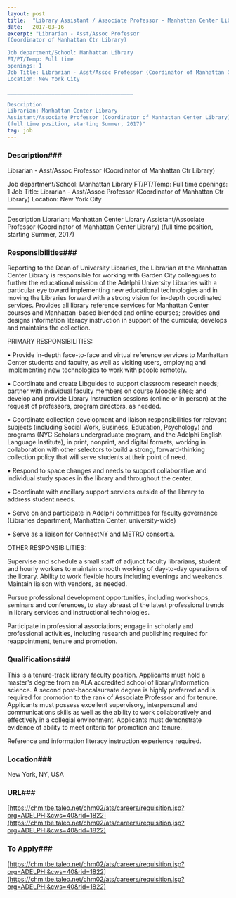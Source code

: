 ```yaml
---
layout: post
title:  "Library Assistant / Associate Professor - Manhattan Center Library"
date:   2017-03-16
excerpt: "Librarian - Asst/Assoc Professor 
(Coordinator of Manhattan Ctr Library)

Job department/School: Manhattan Library
FT/PT/Temp: Full time
openings: 1
Job Title: Librarian - Asst/Assoc Professor (Coordinator of Manhattan Ctr Library)
Location: New York City

________________________________________

Description
Librarian: Manhattan Center Library 
Assistant/Associate Professor (Coordinator of Manhattan Center Library)
(full time position, starting Summer, 2017)"
tag: job
---
```


### Description###

Librarian - Asst/Assoc Professor 
(Coordinator of Manhattan Ctr Library)

Job department/School: Manhattan Library
FT/PT/Temp: Full time
openings: 1
Job Title: Librarian - Asst/Assoc Professor (Coordinator of Manhattan Ctr Library)
Location: New York City

________________________________________

Description
Librarian: Manhattan Center Library 
Assistant/Associate Professor (Coordinator of Manhattan Center Library)
(full time position, starting Summer, 2017)


### Responsibilities###

Reporting to the Dean of University Libraries, the Librarian at the Manhattan Center Library is responsible for working with Garden City colleagues to further the educational mission of the Adelphi University Libraries with a particular eye toward implementing new educational technologies and in moving the Libraries forward with a strong vision for in-depth coordinated services. Provides all library reference services for Manhattan Center courses and Manhattan-based blended and online courses; provides and designs information literacy instruction in support of the curricula; develops and maintains the collection.

PRIMARY RESPONSIBILITIES:

• Provide in-depth face-to-face and virtual reference services to Manhattan Center students and faculty, as well as visiting users, employing and implementing new technologies to work with people remotely.

• Coordinate and create Libguides to support classroom research needs; partner with individual faculty members on course Moodle sites; and develop and provide Library Instruction sessions (online or in person) at the request of professors, program directors, as needed.

• Coordinate collection development and liaison responsibilities for relevant subjects (including Social Work, Business, Education, Psychology) and programs (NYC Scholars undergraduate program, and the Adelphi English Language Institute), in print, nonprint, and digital formats, working in collaboration with other selectors to build a strong, forward-thinking collection policy that will serve students at their point of need. 

• Respond to space changes and needs to support collaborative and individual study spaces in the library and throughout the center.

• Coordinate with ancillary support services outside of the library to address student needs.

• Serve on and participate in Adelphi committees for faculty governance (Libraries department, Manhattan Center, university-wide)

• Serve as a liaison for ConnectNY and METRO consortia.

OTHER RESPONSIBILITIES:

Supervise and schedule a small staff of adjunct faculty librarians, student and hourly workers to maintain smooth working of day-to-day operations of the library. Ability to work flexible hours including evenings and weekends. Maintain liaison with vendors, as needed.

Pursue professional development opportunities, including workshops, seminars and conferences, to stay abreast of the latest professional trends in library services and instructional technologies.

Participate in professional associations; engage in scholarly and professional activities, including research and publishing required for reappointment, tenure and promotion.


### Qualifications###

This is a tenure-track library faculty position. Applicants must hold a master's degree from an ALA accredited school of library/information science. A second post-baccalaureate degree is highly preferred and is required for promotion to the rank of Associate Professor and for tenure. Applicants must possess excellent supervisory, interpersonal and communications skills as well as the ability to work collaboratively and effectively in a collegial environment. Applicants must demonstrate evidence of ability to meet criteria for promotion and tenure.

Reference and information literacy instruction experience required.




### Location###

New York, NY, USA


### URL###

[https://chm.tbe.taleo.net/chm02/ats/careers/requisition.jsp?org=ADELPHI&cws=40&rid=1822](https://chm.tbe.taleo.net/chm02/ats/careers/requisition.jsp?org=ADELPHI&cws=40&rid=1822)

### To Apply###

[https://chm.tbe.taleo.net/chm02/ats/careers/requisition.jsp?org=ADELPHI&cws=40&rid=1822](https://chm.tbe.taleo.net/chm02/ats/careers/requisition.jsp?org=ADELPHI&cws=40&rid=1822)





